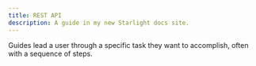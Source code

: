 ```yaml
---
title: REST API
description: A guide in my new Starlight docs site.
---
```


Guides lead a user through a specific task they want to accomplish, often with a sequence of steps.
